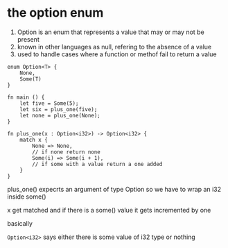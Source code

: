 # the option enum

1. Option is an enum that represents a value that may or may not be present
2. known in other languages as null, refering to the absence of a value
3. used to handle cases where a function or methof fail to return a value

```
enum Option<T> {
    None,
    Some(T)
}

fn main () {
    let five = Some(5);
    let six = plus_one(five);
    let none = plus_one(None);
}

fn plus_one(x : Option<i32>) -> Option<i32> {
    match x {
        None => None,
        // if none return none
        Some(i) => Some(i + 1),
        // if some with a value return a one added
    }
}
```

plus_one() expecrts an argument of type Option so we have to wrap an i32 inside some()

x get matched and if there is a some() value it gets incremented by one

basically

`Option<i32>` says either there is some value of i32 type or nothing